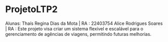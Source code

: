 # ProjetoLTP2
Alunas:
Thaís Regina Dias da Mota | RA : 22403754
Alice Rodrigues Soares | RA : 
Este projeto visa criar um sistema flexível e escalável para o gerenciamento de agências de viagens, permitindo futuras melhorias.